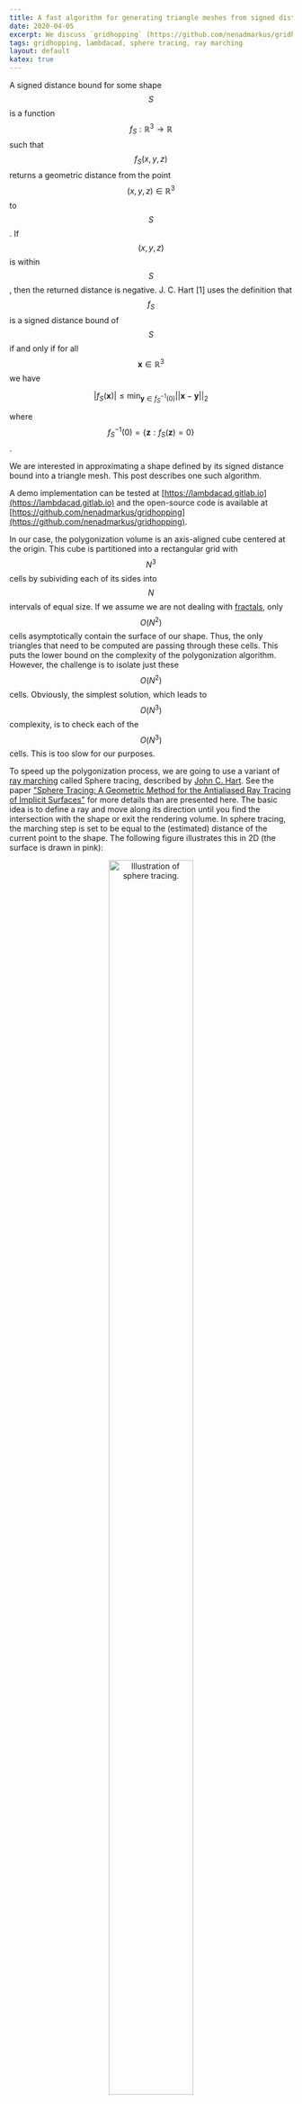 ```yaml
---
title: A fast algorithm for generating triangle meshes from signed distance bounds
date: 2020-04-05
excerpt: We discuss `gridhopping` (https://github.com/nenadmarkus/gridhopping) and its computational complexity.
tags: gridhopping, lambdacad, sphere tracing, ray marching
layout: default
katex: true
---
```


A signed distance bound for some shape $$S$$ is a function $$f_S:\mathbb{R}^3\rightarrow\mathbb{R}$$ such that $$f_S(x, y, z)$$ returns a geometric distance from the point $$(x, y, z)\in\mathbb{R}^3$$ to $$S$$.
If $$(x, y, z)$$ is within $$S$$, then the returned distance is negative.
J. C. Hart [1] uses the definition that $$f_S$$ is a signed distance bound of $$S$$ if and only if for all $$\mathbf{x}\in\mathbb{R}^3$$ we have

$$
	|f_S(\mathbf{x})|\leq
	\min_{\mathbf{y}\in f_S^{-1}(0)}||\mathbf{x} - \mathbf{y}||_2
$$

where $$f_S^{-1}(0)=\{\mathbf{z}: f_S(\mathbf{z})=0\}$$.

We are interested in approximating a shape defined by its signed distance bound into a triangle mesh.
This post describes one such algorithm.

A demo implementation can be tested at [https://lambdacad.gitlab.io](https://lambdacad.gitlab.io) and the open-source code is available at [https://github.com/nenadmarkus/gridhopping](https://github.com/nenadmarkus/gridhopping).

In our case, the polygonization volume is an axis-aligned cube centered at the origin.
This cube is partitioned into a rectangular grid with $$N^3$$ cells by subividing each of its sides into $$N$$ intervals of equal size.
If we assume we are not dealing with [fractals](https://en.wikipedia.org/wiki/Fractal), only $$O(N^2)$$ cells asymptotically contain the surface of our shape.
Thus, the only triangles that need to be computed are passing through these cells.
This puts the lower bound on the complexity of the polygonization algorithm.
However, the challenge is to isolate just these $$O(N^2)$$ cells.
Obviously, the simplest solution, which leads to $$O(N^3)$$ complexity, is to check each of the $$O(N^3)$$ cells.
This is too slow for our purposes.

To speed up the polygonization process, we are going to use a variant of [ray marching](https://computergraphics.stackexchange.com/questions/161/what-is-ray-marching-is-sphere-tracing-the-same-thing) called Sphere tracing, described by [John C. Hart](https://scholar.google.com/citations?user=MjmBY5AAAAAJ&hl=en).
See the paper ["Sphere Tracing: A Geometric Method for the Antialiased Ray Tracing of Implicit Surfaces"](https://doi.org/10.1007/s003710050084) for more details than are presented here.
The basic idea is to define a ray and move along its direction until you find the intersection with the shape or exit the rendering volume.
In sphere tracing, the marching step is set to be equal to the (estimated) distance of the current point to the shape.
The following figure illustrates this in 2D (the surface is drawn in pink):

<center>
<img src="sphere-tracing.png" style="width: 75%; max-width: 200px;" alt="Illustration of sphere tracing.">
</center>

This approach greatly speeds up the process of finding the intersection.
In our case, we emit $$N^2$$ such rays which are parallel.
All of these rays have their direction vector set in the $$+z$$ direction: $$(0, 0, 1)$$.
The centers of the $$N^2$$ most distant cells along the $$-z$$ direstions are used as ray origins.
Once the marching process along the ray hits the surface of the shape, we invoke the polygonization process for the corresponding cell.
However, unlike in the ray marching-based rendering of images, we do not stop the marching process here.
The marching along the ray in continued (starting at the next cell along the $$+z$$ direction) until the end of the polygonization volume is reached.
Currently, the polygonization of each cell is performed by the [Marching cubes](https://en.wikipedia.org/wiki/Marching_cubes) algorithm, although other approaches could be used as well
(e.g., [Marching tetrahedra](https://en.wikipedia.org/wiki/Marching_tetrahedra)).

A more mathematical details of the algorithm are given in the following section.

## The grid hopping algorithm

Without loss of generality, we assume that our polygonization volume is a unit cube centered at the origin.
The grid resolution is specified by $$N$$: there are $$N^3$$ cubic cells in the grid, each with a volume equal to $$\frac{1}{N^3}$$.
Each cell is assigned a triplet of integers $$(i, j, k)$$ with $$i, j, k\in \{0, 1, 2, \ldots, N-1\}$$.
The centroids of the cells are computed according to the following rules:

$$
	x_i = -\frac{1}{2} + \frac{1}{2N} + \frac{i}{N}
$$

$$
	y_j = -\frac{1}{2} + \frac{1}{2N} + \frac{j}{N}
$$

$$
	z_k = -\frac{1}{2} + \frac{1}{2N} + \frac{k}{N}
$$

A total of $$N^2$$ rays are cast in the $$+z$$ direction from the plane $$z=-0.5+\frac{1}{2N}$$.
Such rays have the following vector parameterization for $$\lambda \geq 0$$:

$$
	R_{ij}\;\;\ldots\;\;\mathbf{r}=
	\mathbf{o}_{ij} + \lambda\mathbf{d}
$$

with $$\mathbf{o}_{ij}=(x_i, y_j, -0.5+\frac{1}{2N})^T$$ is the origin of ray $$R_{ij}$$ and $$\mathbf{d}=(0, 0, 1)^T$$ is its direction.
The $$(x_i, y_j)$$ pairs ($$N^2$$ of them) are computed according to above equations for cell centroids.

We move along each ray using the ray marching (sphere tracing) method (references [1, 2]).
If the polygonization volume cotains a shape $$S$$ described by its signed distance bound $$f_S$$, the following iteration describes this process:

$$
	\mathbf{r}_{n+1}=
	\mathbf{r}_n + \left|f_S(\mathbf{r}_n)\right|\mathbf{d}
$$

The iteration starts at $$\mathbf{r}_0=\mathbf{o}_{ij}$$ and continues until $$\left|f_S(\mathbf{r}_n)\right|$$ is sufficiently small
(indicating we are very close to the surface of $$S$$, by definition of $$f_S$$).
In our case, we are only interested to move close enough to the surface to determine the $$(i, j, k)$$ triplet determining the cell.
Simple algebra shows that a cell possibly intersects the surface of $$S$$ and we have to call a polygonization routine if the distance $$\left|f_S\right|$$ is less than or equal to

$$
	\sqrt{
		\left(\frac{1}{2N}\right)^2 + \left(\frac{1}{2N}\right)^2 + \left(\frac{1}{N}\right)^2
	}=
	\frac{\sqrt{6}}{2N}
$$

The pseudocode of the method is below.

```
// inputs:
//  * `eval_sdb` is the signed distance bound represeting a shape
//  * `N` is the grid resolution
function apply_grid_hopping(eval_sdb, N)
{
	for (var i=0; i < N; ++i)
		for (var j=0; j < N; ++j)
		{
			var k=0;
			while (true)
			{
				// set the origin of the ray
				var x=-1.0/2.0+1.0/(2.0*N)+i/N;
				var y=-1.0/2.0+1.0/(2.0*N)+j/N;
				var z=-1.0/2.0+1.0/(2.0*N)+k/N;
				// use ray marching to determine how much to move along the ray
				var t = trace_ray(
					[x, y, z],             // origin of the ray
					[0.0, 0.0, 1.0],       // direction of the ray
					eval_sdb,              // signed distance bound
					1.05*(1.0/2.0 - z),    // max distance to travel
					Math.sqrt(6.0)/(2.0*N) // distance to surface we require
				);
				// set the new value of z and its associated cell, (i, j, k)
				z = z + t;
				k = Math.floor(N*(z + 1.0/2.0  - 1.0/(2.0*N)));
				// are we outside the polygonization volume?
				if (k>N-1 || z>1.05/2.0)
					break;
				// polygonize cell (i, j, k)
				... // <- polygonizaiton code goes here, e.g., Marching cubes
				// move further along the z direction
				++k;
			}
		}
}
```

If the ray intersects the surface and we denote the closest intersection to $$\mathbf{r}_0$$ with $$\mathbf{r}^*$$,
then the above iteration converges to $$\mathbf{r}^*$$.
This is because

1. $$\left|f_S(\mathbf{r}_n)\right|\geq 0$$;
2. on the ray between $$\mathbf{r}_0$$ and $$\mathbf{r}^*$$, $$f_S(\mathbf{r})=0$$ only for $$\mathbf{r}=\mathbf{r}^*$$;
3. the iteration will never "overshoot" $$\mathbf{r}^*$$ because $$f_S$$ is a signed distance bound.

See reference [1] for additional analysis.

## Theoretical analysis of computational complexity

We analyze the asymptotic number of steps required by the method from previous section to polygonize a shape defined through its signed distance bound.
For non-fractal shapes, there are at most $$O(N^2)$$ cells that contain polygons.
The challenge is to isolate these cells in a fast manner.
The trivial way is to check all $$N^3$$ cells.
This may be too slow for some applications when high resolution (large $$N$$) is required.
Our claim is that the algorithm from the previous section is faster than that:
its complexity is $$O(N^2\log N)$$.

We provide evidence for this in the following steps:

1. provide a proof for polygonizing planes;
2. provide a proof for polygonizing axis-aligned boxes;
3. argue that any non-fractal shape can be approximated as a union of boxes.

These steps are explained in the following three subsections.

#### Polygonizing planes

A plane is a flat, two-dimensional surface that extends infinitely far.
Of course, we are interested in polygonizing only the part that intersects with the polygonization volume.

The exact signed distance from a point $$\mathbf{r}$$ to a plane $$P$$ is given by the following equation (see [this link](http://mathworld.wolfram.com/Point-PlaneDistance.html)):

$$
	D_P(\mathbf{r})=
	\mathbf{n}_P^T\cdot (\mathbf{r} - \mathbf{r}_P)
$$

where $$\mathbf{r}_P$$ is some point lying on $$P$$ and $$\mathbf{n}_P$$ is $$P$$'s normal vector such that $$\mathbf{n}_P^T\cdot\mathbf{n}_P=||\mathbf{n}_P||_2^2=1$$.

We analyze three different cases: two cases of axis-aligned planes and one case for a plane in general position.
The first case is when the plane and the rays are perpendicular.
In our case, since the rays are cast in the $$+z$$ direction, this corresponds to the plane $$z=C$$ for some constant $$C$$.
The second case is when the plane and the rays are parallel (plane specified by $$x=C$$ or $$y=C$$).
The third case is the plane in a general position.

**Case \#1: plane $$P$$ and rays are perpendicular**.
First, notice that the orientation of the plane does not matter since the raymarching always uses the absolute value of the computed distance bound.
Thus, we have two subcases: approaching the plane and escaping the vicinity of its surface.
The approaching phase is performed in a single step for each ray since $$D_P$$ provides the exact distance estimate.
Hence, its complexity is $$O(1)$$, independent of $$N$$, the position of the plane along the $$z$$ axis and the starting point.
Since there are $$N^2$$ rays, the complexity of the approaching phase is $$O(N^2)$$.
Escaping the plane's surface requires more work and the following analysis holds for each of the $$N^2$$ rays that need to be cast.
Let $$\mathbf{r}_0$$ donote the starting point in the vicinity of $$P$$'s surface.
Note that $$D_P(\mathbf{r}_0)$$ is about $$\frac{1}{N}$$ in size immediately after the polygonization routines for $$P$$'s cells have been invoked
(at most two in this case, only one containing polygons).
Analyzing the iteration basic iteration of the algorithm, it is easy to see that $$D_P(\mathbf{r}_1)=2\cdot D_P(\mathbf{r}_0)$$ and in general the following holds:

$$
	D_P(\mathbf{r}_n)=2^n\cdot D_P(\mathbf{r}_0)
$$

i.e., the method escapes the surface in steps of exponentially increasing size.
If $$D_P(\mathbf{r}_0)$$ is about $$\frac{1}{N}$$, then the number of steps required to exit the polygonization volume is $$O(\log N)$$.
Given that there are $$N^2$$ such rays, the complexity of the escaping phase is $$O(N^2\log N)$$.
The approaching and escaping phase are performed sequentially.
Thus, the complexity of polygonizing a plane in this scenario is $$O(N^2\log N)$$.

**Case \#2: plane $$P$$ and rays are parallel**.
First, notice that if the distance between a ray and $$P$$ is equal to $$\frac{k}{N}$$ in this case, then the method exits the polygonization volume in approximately $$\frac{N}{k}$$ steps.
There are $$N$$ rays marching through cells that contain $$P$$.
The algorithm takes approximately $$N$$ steps along each of these rays before terminating.
Next, notice that there are $$N$$ rays above and $$N$$ rays below $$P$$, parallel to $$P$$ and of distance approximately $$\frac{k}{N}$$ to $$P$$ for some integer $$k \leq N-1$$.
These rays require about $$N/k$$ steps before exiting the polygonization volume.
Thus, a conservative estimate for the number of steps $$S$$ for all $$N^2$$ rays is

$$
	S\leq
	N^2 + 2\left( N^2 + \frac{N^2}{2} + \frac{N^2}{3} + \cdots + \frac{N^2}{N-1}  + N \right)
	=N^2\cdot\left(1 + 2H_N\right)
$$

where $$H_N$$ is $$N$$th partial sum of the harmonic series: $$H_N=\sum_{n=1}^N \frac{1}{n}$$.
The number $$H_N$$ is about as large as $$\log N$$.
The reason for this comes from the comparison of $$H_N$$ and the integral $$\int_1^{N}\frac{1}{x}\mathop{dx}$$,
which can be solved analytically.
Thus it follows that $$S\in O(N^2\log N)$$ and the complexity of case \#2 is $$O(N^2\log N)$$.

**Case \#3: the general case**.
Due to easier exposition and without loss of generality, we assume that the plane passes through origin (i.e., $$\mathbf{r}_P=\mathbf{0}$$).
Combining this assumption with the basic iteration of the algorithm and the point-plane distance, we get the following iteration for the $$z$$ coordinate:

$$
	z_{n+1}=
	z_n + \left| n_x x_0 + n_y y_0 + n_z z_n \right|
$$

where $$(n_x, n_y, n_z)^T$$ is the unit normal of the plane and $$(x_0, y_0, z_0)^T$$ is the origin of the ray.
Let us denote with $$z^*$$ the intersection of the ray and the plane:

$$
	z^*=
	-\frac{n_x x_0 + n_y y_0}{n_z}
$$

Without loss of generality, we assume that $$n_z < 0$$.
There are two subcases:
(1) the method approaches the plane along the ray and (2) the method moves away from the plane along the ray.
In the first subcase, we have $$n_x x_0 + n_y y_0 + n_z z_n > 0$$.
In this scenario, it is easy to see that

$$
	z^* - z_n =
	(1 + n_z)\cdot (z^* - z_{n-1})=
	\cdots=
	(1 + n_z)^n (z^* - z_0)
$$

Since $$1 + n_z$$ is between $$0$$ and $$1$$, we have that the number of iterations $$n$$ has to be about $$O(\log N)$$ so that $$D_P(\mathbf{r}_n)$$ becomes less than $$\frac{\sqrt{6}}{2N}$$
(at which point the polygonization routine is invoked and we can move to the other side of the plane).
In the second subcase, we have $$n_x x_0 + n_y y_0 + n_z z_n < 0$$.
Now the following holds:

$$
	z_n - z^* =
	(1 - n_z)\cdot (z_{n-1} - z^*)=
	\cdots=
	(1 - n_z)^n (z_0 - z^*)
$$

Since $$1 - n_z$$ is greater than $$1$$, at most $$O(\log N)$$ iterations along the ray are needed to exit the polygonization volume.
Given that there are $$N^2$$ rays in total, the complexity of case \#3 is $$O(N^2\log N)$$.

#### Polygonizing rectangular boxes

A rectangular box can be obtained by intersecting six axis-aligned planes.
Let $$d_1, d_2, \ldots, d_6$$ be the distances from point $$(x, y, z)$$ to each of these planes.
Then the distance to the box is bounded by

$$
	f(x, y, z)=
	\max\{d_1, d_2, d_3, d_4, d_5, d_6\}
$$

Since polygonizing each of the box sides takes $$O(N^2\log N)$$ steps, this is also the total complexity of polygonizing a box.

This can also be justified by the fact that the $$\max$$ operation partitions the polygonization volume into several regions.
In each of these regions only the distance to one particular plane is relevant (largest $$d_i$$).
All the rays passing through this region require at most $$O(N^2\log N)$$ steps before exiting the region.
The conclusion about the total complexity follows from the fact that the number of such regions is finite.

As noted, the above equation bounds the distance to the box.
The exact distance function can be constructed and this leads to more efficient marching in practice
(a constant speed-up, not in the asymptotic sense).
For example, see [https://www.youtube.com/watch?v=62-pRVZuS5c](https://www.youtube.com/watch?v=62-pRVZuS5c).

#### Polygonizing other shapes

A shape can be approximated by $$K$$ axis-aligned boxes.
See the following figure for an illustration of this process.

<center>
<img src="boxapprox.png" style="width: 60%; max-width: 1024px;" alt="One possible approximation of a shape (red) as a union of axis-aligned boxes (blue).">
</center>

Of course, we can improve the quality of approximation by increasing $$K$$.
It is important to note that $$K$$ does not depend on grid resolution $$N$$.
The efficiency of approximation can be increased by using non-axis-aligned planes at the boundary of the shape.
This process is not unlike the use of triangle meshes in modern computer graphics.

Approximating the shape as a union of $$K$$ boxes keeps the $$O(N^2\log N)$$ polygonization complexity.
This is because the union of $$K$$ boxes (and, in general, shapes) can be obtained by applying the $$\min$$ operation to combine all the individual distance bounds.
The number of steps the method has to make in this case is asymptotically no worse than polygonizing each box on its own.
Thus, the total number of steps scales as $$O(N^2\log N)$$ since the grid resolution $$N$$ does not depend on $$K$$.

## Experimental analysis

We compare our method ("fast") with the basic $$O(N^3)$$ polygonization scheme which inspects every cell in the grid ("slow").
The polygonization of a cell is obtained with the Marching cubes algorithm.
The goal is to show that the fast method is asymptotically faster than the slow method.
To achieve this, we implement both methods in C and run them on four different scenes for varying grid resolutions.
It is important to note that both implementations produce exactly the same meshes when polygonizing signed distance bounds.

We use four different scenes in our experiments.
The first scene contains $$7$$ basic primitives:
sphere, cube, cone, cylinder, torus, hexagonal prism and capsule.
All these primitives have simple and efficient signed distance bounds.
The second scene is a surface of genus $$2$$ given by the implicit equation

$$
	2y(y^2-3x^2)(1-z^2) + (x^2 + y^2)^2 - (9z^2 - 1)(1-z^2)=0
$$

The third scene contains a knot with an explicit signed ditance bound.
The fourth scene contains the Sierpinski tetrahedron.
These scenes are visualized below.

<center>
<img src="scenes.png" style="width: 90%; max-width: 1700px;" alt="The four scenes used in our experiments.">
</center>

The Following figure shows the times needed to polygonize the scenes with the slow and the fast algorithm
The legend for all graphs is plotted in the left one.

<center>
<img src="times-logplot.png" style="width: 99%; max-width: 1500px;" alt="The times for polygonizing our four scenes.">
</center>

Note that the axes in the graphs have logarithmic scale.
We can see that the measured times for both methods appear as lines.
This is expected since the computed theoretical complexities are polynomial ($$\sim N^3$$ and $$\sim N^2$$).
However, the fast method becomes significantly faster for large $$N$$, i.e., asymptotically.
This aligns with the predictions from our theoretical analysis.

## Resources

The following blog posts on ray marcing were helpful:

* [http://blog.hvidtfeldts.net/index.php/2011/06/distance-estimated-3d-fractals-part-i](http://blog.hvidtfeldts.net/index.php/2011/06/distance-estimated-3d-fractals-part-i)
* [https://www.iquilezles.org/www/articles/distfunctions/distfunctions.htm](https://www.iquilezles.org/www/articles/distfunctions/distfunctions.htm)
* [http://jamie-wong.com/2016/07/15/ray-marching-signed-distance-functions](http://jamie-wong.com/2016/07/15/ray-marching-signed-distance-functions)
* [http://9bitscience.blogspot.com/2013/07/raymarching-distance-fields_14.html](http://9bitscience.blogspot.com/2013/07/raymarching-distance-fields_14.html)

Here are the important academic references:

[1] J. C. Hart. Sphere tracing: A geometric method for the antialiased ray tracing of implicit surfaces. The Visual Computer, 1994.

[2] J. C. Hart, D. J. Sandin, and L. H. Kauffman. Ray tracing deterministic 3-d fractals. SIGGRAPH computer graphics, 1989.
